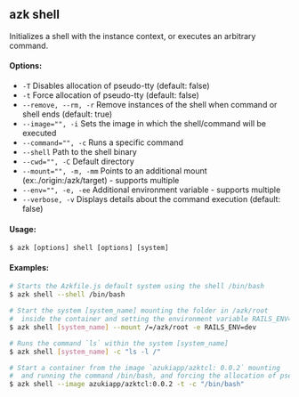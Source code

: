 ## azk shell

Initializes a shell with the instance context, or executes an arbitrary command.

#### Options:

- `-T`                    Disables allocation of pseudo-tty (default: false)
- `-t`                    Force allocation of pseudo-tty (default: false)
- `--remove, --rm, -r`    Remove instances of the shell when command or shell ends (default: true) 
- `--image="", -i`        Sets the image in which the shell/command will be executed
- `--command="", -c`      Runs a specific command
- `--shell`               Path to the shell binary
- `--cwd="", -C`          Default directory
- `--mount="", -m, -mm`   Points to an additional mount (ex:./origin:/azk/target) - supports multiple
- `--env="", -e, -ee`     Additional environment variable - supports multiple
- `--verbose, -v`         Displays details about the command execution (default: false)

#### Usage:

    $ azk [options] shell [options] [system]

#### Examples:

```bash
# Starts the Azkfile.js default system using the shell /bin/bash
$ azk shell --shell /bin/bash

# Start the system [system_name] mounting the folder in /azk/root
#  inside the container and setting the environment variable RAILS_ENV=dev
$ azk shell [system_name] --mount /=/azk/root -e RAILS_ENV=dev

# Runs the command `ls` within the system [system_name]
$ azk shell [system_name] -c "ls -l /"

# Start a container from the image `azukiapp/azktcl: 0.0.2` mounting
#  and running the command /bin/bash, and forcing the allocation of pseudo-tty
$ azk shell --image azukiapp/azktcl:0.0.2 -t -c "/bin/bash"
```

